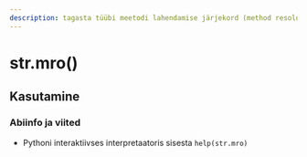 ```yaml
---
description: tagasta tüübi meetodi lahendamise järjekord (method resolution order)
---
```


# str.mro\(\)

## Kasutamine

### Abiinfo ja viited

* Pythoni interaktiivses interpretaatoris sisesta `help(str.mro)`

